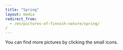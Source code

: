 ```yaml
---
title: "Spring"
layout: media
redirect_from:
  - /en/pictures-of-finnish-nature/spring//
---
```


You can find more pictures by clicking the small icons.
